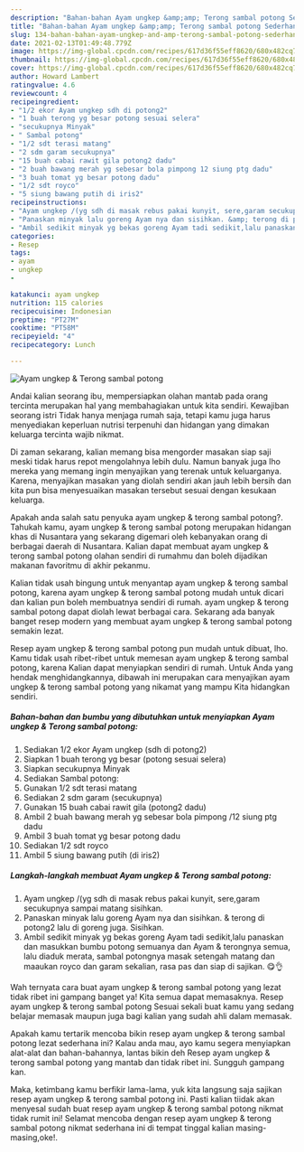 ```yaml
---
description: "Bahan-bahan Ayam ungkep &amp;amp; Terong sambal potong Sederhana dan Mudah Dibuat"
title: "Bahan-bahan Ayam ungkep &amp;amp; Terong sambal potong Sederhana dan Mudah Dibuat"
slug: 134-bahan-bahan-ayam-ungkep-and-amp-terong-sambal-potong-sederhana-dan-mudah-dibuat
date: 2021-02-13T01:49:48.779Z
image: https://img-global.cpcdn.com/recipes/617d36f55eff8620/680x482cq70/ayam-ungkep-terong-sambal-potong-foto-resep-utama.jpg
thumbnail: https://img-global.cpcdn.com/recipes/617d36f55eff8620/680x482cq70/ayam-ungkep-terong-sambal-potong-foto-resep-utama.jpg
cover: https://img-global.cpcdn.com/recipes/617d36f55eff8620/680x482cq70/ayam-ungkep-terong-sambal-potong-foto-resep-utama.jpg
author: Howard Lambert
ratingvalue: 4.6
reviewcount: 4
recipeingredient:
- "1/2 ekor Ayam ungkep sdh di potong2"
- "1 buah terong yg besar potong sesuai selera"
- "secukupnya Minyak"
- " Sambal potong"
- "1/2 sdt terasi matang"
- "2 sdm garam secukupnya"
- "15 buah cabai rawit gila potong2 dadu"
- "2 buah bawang merah yg sebesar bola pimpong 12 siung ptg dadu"
- "3 buah tomat yg besar potong dadu"
- "1/2 sdt royco"
- "5 siung bawang putih di iris2"
recipeinstructions:
- "Ayam ungkep /(yg sdh di masak rebus pakai kunyit, sere,garam secukupnya sampai matang sisihkan."
- "Panaskan minyak lalu goreng Ayam nya dan sisihkan. &amp; terong di potong2 lalu di goreng juga. Sisihkan."
- "Ambil sedikit minyak yg bekas goreng Ayam tadi sedikit,lalu panaskan dan masukkan bumbu potong semuanya dan Ayam &amp; terongnya semua, lalu diaduk merata, sambal potongnya masak setengah matang dan maaukan royco dan garam sekalian, rasa pas dan siap di sajikan. 😋👌"
categories:
- Resep
tags:
- ayam
- ungkep
- 

katakunci: ayam ungkep  
nutrition: 115 calories
recipecuisine: Indonesian
preptime: "PT27M"
cooktime: "PT58M"
recipeyield: "4"
recipecategory: Lunch

---
```



![Ayam ungkep &amp; Terong sambal potong](https://img-global.cpcdn.com/recipes/617d36f55eff8620/680x482cq70/ayam-ungkep-terong-sambal-potong-foto-resep-utama.jpg)

Andai kalian seorang ibu, mempersiapkan olahan mantab pada orang tercinta merupakan hal yang membahagiakan untuk kita sendiri. Kewajiban seorang istri Tidak hanya menjaga rumah saja, tetapi kamu juga harus menyediakan keperluan nutrisi terpenuhi dan hidangan yang dimakan keluarga tercinta wajib nikmat.

Di zaman  sekarang, kalian memang bisa mengorder masakan siap saji meski tidak harus repot mengolahnya lebih dulu. Namun banyak juga lho mereka yang memang ingin menyajikan yang terenak untuk keluarganya. Karena, menyajikan masakan yang diolah sendiri akan jauh lebih bersih dan kita pun bisa menyesuaikan masakan tersebut sesuai dengan kesukaan keluarga. 



Apakah anda salah satu penyuka ayam ungkep &amp; terong sambal potong?. Tahukah kamu, ayam ungkep &amp; terong sambal potong merupakan hidangan khas di Nusantara yang sekarang digemari oleh kebanyakan orang di berbagai daerah di Nusantara. Kalian dapat membuat ayam ungkep &amp; terong sambal potong olahan sendiri di rumahmu dan boleh dijadikan makanan favoritmu di akhir pekanmu.

Kalian tidak usah bingung untuk menyantap ayam ungkep &amp; terong sambal potong, karena ayam ungkep &amp; terong sambal potong mudah untuk dicari dan kalian pun boleh membuatnya sendiri di rumah. ayam ungkep &amp; terong sambal potong dapat diolah lewat berbagai cara. Sekarang ada banyak banget resep modern yang membuat ayam ungkep &amp; terong sambal potong semakin lezat.

Resep ayam ungkep &amp; terong sambal potong pun mudah untuk dibuat, lho. Kamu tidak usah ribet-ribet untuk memesan ayam ungkep &amp; terong sambal potong, karena Kalian dapat menyiapkan sendiri di rumah. Untuk Anda yang hendak menghidangkannya, dibawah ini merupakan cara menyajikan ayam ungkep &amp; terong sambal potong yang nikamat yang mampu Kita hidangkan sendiri.

<!--inarticleads1-->

##### Bahan-bahan dan bumbu yang dibutuhkan untuk menyiapkan Ayam ungkep &amp; Terong sambal potong:

1. Sediakan 1/2 ekor Ayam ungkep (sdh di potong2)
1. Siapkan 1 buah terong yg besar (potong sesuai selera)
1. Siapkan secukupnya Minyak
1. Sediakan  Sambal potong:
1. Gunakan 1/2 sdt terasi matang
1. Sediakan 2 sdm garam (secukupnya)
1. Gunakan 15 buah cabai rawit gila (potong2 dadu)
1. Ambil 2 buah bawang merah yg sebesar bola pimpong /12 siung ptg dadu
1. Ambil 3 buah tomat yg besar potong dadu
1. Sediakan 1/2 sdt royco
1. Ambil 5 siung bawang putih (di iris2)




<!--inarticleads2-->

##### Langkah-langkah membuat Ayam ungkep &amp; Terong sambal potong:

1. Ayam ungkep /(yg sdh di masak rebus pakai kunyit, sere,garam secukupnya sampai matang sisihkan.
1. Panaskan minyak lalu goreng Ayam nya dan sisihkan. &amp; terong di potong2 lalu di goreng juga. Sisihkan.
1. Ambil sedikit minyak yg bekas goreng Ayam tadi sedikit,lalu panaskan dan masukkan bumbu potong semuanya dan Ayam &amp; terongnya semua, lalu diaduk merata, sambal potongnya masak setengah matang dan maaukan royco dan garam sekalian, rasa pas dan siap di sajikan. 😋👌




Wah ternyata cara buat ayam ungkep &amp; terong sambal potong yang lezat tidak ribet ini gampang banget ya! Kita semua dapat memasaknya. Resep ayam ungkep &amp; terong sambal potong Sesuai sekali buat kamu yang sedang belajar memasak maupun juga bagi kalian yang sudah ahli dalam memasak.

Apakah kamu tertarik mencoba bikin resep ayam ungkep &amp; terong sambal potong lezat sederhana ini? Kalau anda mau, ayo kamu segera menyiapkan alat-alat dan bahan-bahannya, lantas bikin deh Resep ayam ungkep &amp; terong sambal potong yang mantab dan tidak ribet ini. Sungguh gampang kan. 

Maka, ketimbang kamu berfikir lama-lama, yuk kita langsung saja sajikan resep ayam ungkep &amp; terong sambal potong ini. Pasti kalian tiidak akan menyesal sudah buat resep ayam ungkep &amp; terong sambal potong nikmat tidak rumit ini! Selamat mencoba dengan resep ayam ungkep &amp; terong sambal potong nikmat sederhana ini di tempat tinggal kalian masing-masing,oke!.

